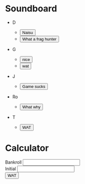 # Soundboard

* D
  * <button onclick="myFunction('d-naisu')">Naisu</button>
  * <button onclick="myFunction('d-what-a-frag-hunter')">What a frag hunter</button> 
  
* G
  * <button onclick="myFunction('g-nice')">nice</button>
  * <button onclick="myFunction('g-wat')">wat</button>
  
* J
  * <button onclick="myFunction('j-game-sucks')">Game sucks</button>

* Ro
  * <button onclick="myFunction('r-why-behind')">What why</button>

* T
  * <button onclick="myFunction('tran-WAT')">WAT</button>

# Calculator

<form>
  Bankroll <input type="number" name="total"><br>
  Initial    <input type="number" name="initial"><br>
  <button onclick="calculate(total, initial)">WAT</button>
</form>

<script>

 function myFunction(name) {
  var audiofile = '/sounds/' + name + '.wav';
  var audio = new Audio(audiofile);
  audio.play();
 }
 
 function calculate(total, initial) {
  var count = 0;
  while ((total - initial) >= initial){
   count = count + 1;
   total = total - initial;
  }
  alert(count);
  
 }
 
 
</script>
